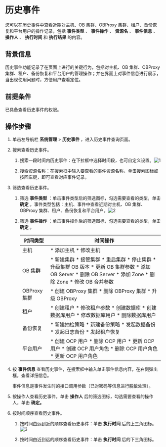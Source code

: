 历史事件 
=========================

您可以在历史事件中查看近期对主机、OB 集群、OBProxy 集群、租户、备份恢复和平台用户的操作记录，包括 **事件类型** 、 **事件操作** 、 **资源名** 、 **事件信息** 、 **操作人** 、 **执行时间** 和 **执行结果** 的内容。

背景信息 
-------------------------

历史事件功能记录了在页面上进行的关键行为，包括对主机、OB 集群、OBProxy 集群、租户、备份恢复和平台用户的管理操作；并在界面上对事件信息进行展示，当出现使用问题时，方便用户查看定位。

前提条件 
-------------------------

已具备查看历史事件的权限。

操作步骤 
-------------------------

1. 单击左导航栏 **系统管理** \> **历史事件** ，进入历史事件查询页面。

   

2. 搜索查看历史事件。

   1. 搜索一段时间内历史事件：在下拉框中选择时间段，也可自定义设置。![1](https://help-static-aliyun-doc.aliyuncs.com/assets/img/zh-CN/4117590161/p225526.png)

      
   
   2. 搜索资源名称：在搜索框中输入要查看的事件资源名称，单击搜索图标或按回车键，即可查看对应事件记录。

      
   

   

3. 筛选查看历史事件。

   1. 筛选 **事件类型** ：单击事件类型后的筛选图标，勾选需要查看的类型，单击 **确定** 。事件类型包括：主机、事件中查看近期对主机、OB 集群、OBProxy 集群、租户、备份恢复和平台用户。![2](https://help-static-aliyun-doc.aliyuncs.com/assets/img/zh-CN/4117590161/p225530.png)

      
   
   2. 筛选 **事件操作** ：单击事件操作后的筛选图标，勾选需要查看的类型，单击 **确定** 。

      

      |    时间类型    |                                                                                                                                                                                                                                                                  时间操作                                                                                                                                                                                                                                                                   |
      |------------|-----------------------------------------------------------------------------------------------------------------------------------------------------------------------------------------------------------------------------------------------------------------------------------------------------------------------------------------------------------------------------------------------------------------------------------------------------------------------------------------------------------------------------------------|
      | 主机         | * 添加主机   * 修改主机                                                                                                                                                                                                                                                                                                                                                                                                                                      |
      | OB 集群      | * 新建集群   * 接管集群   * 重启集群   * 停止集群   * 升级集群 OB 版本   * 更新 OB 集群参数   * 添加 OB Server   * 删除 OB Server   * 添加 Zone   * 删除 Zone   * 修改 OB 合并参数    |
      | OBProxy 集群 | * 创建 OBProxy 集群   * 删除 OBProxy 集群   * 升级 OBProxy                                                                                                                                                                                                                                                                                                                                                                    |
      | 租户         | * 创建租户   * 修改租户参数   * 创建数据库   * 创建数据库用户   * 修改数据库用户   * 删除数据库用户                                                                                                                                                                                                                                                  |
      | 备份恢复       | * 新建抽检策略   * 新建备份策略   * 发起数据备份   * 发起日志备份   * 发起租户恢复                                                                                                                                                                                                                                                                                              |
      | 平台用户       | * 创建 OCP 用户   * 删除 OCP 用户   * 更新 OCP 用户   * 创建 OCP 用户角色   * 删除 OCP 用户角色   * 更新 OCP 用户角色                                                                                                                                                                                                                          |

      

      
   

   

4. 按 **事件信息** 查看历史事件，在搜索框中输入单击事件信息内容，在右侧弹出框，查看详细信息。

   事件信息是事件发生时的接口调用参数（已对密码等信息进行脱敏处理）。
   

5. 按操作人查看历史事件，单击 **操作人** 后的筛选图标，勾选需要查看的操作人，单击 **确定。**

   

6. 按时间顺序查看历史事件。

   1. 按时间由远到近的顺序查看历史事件：单击 **执行时间** 后的上三角图标。![3](https://help-static-aliyun-doc.aliyuncs.com/assets/img/zh-CN/4117590161/p225554.png)

      
   
   2. 按时间由近到远的顺序查看历史事件：单击 **执行时间** 后的下三角图标。

      
   

   






